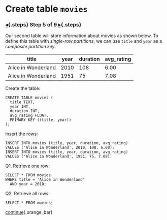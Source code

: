 <div class="top">

# Create table `movies`
### [◂](command:katapod.loadPage?step4){.steps} Step 5 of 9 [▸](command:katapod.loadPage?step6){.steps}
</div>

Our second table will store information about movies as shown below.  To define 
this table with *single-row partitions*, we can use `title` and `year`
as a *composite partition key*.

| title             | year | duration | avg_rating |
|-------------------|------|----------|------------|
|Alice in Wonderland| 2010 |   108    |    6.00    |
|Alice in Wonderland| 1951 |    75    |    7.08    |


Create the table:
```
CREATE TABLE movies (
  title TEXT,
  year INT,
  duration INT,
  avg_rating FLOAT,
  PRIMARY KEY ((title, year))
);
```

Insert the rows:
```
INSERT INTO movies (title, year, duration, avg_rating) 
VALUES ('Alice in Wonderland', 2010, 108, 6.00);
INSERT INTO movies (title, year, duration, avg_rating) 
VALUES ('Alice in Wonderland', 1951, 75, 7.08);
```

Q1. Retrieve one row:
```
SELECT * FROM movies
WHERE title = 'Alice in Wonderland'
  AND year = 2010;
```

Q2. Retrieve all rows:
```
SELECT * FROM movies;
```

[continue](command:katapod.loadPage?step6){.orange_bar}